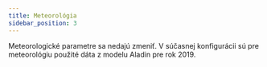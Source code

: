 ```yaml
---
title: Meteorológia
sidebar_position: 3
---
```


Meteorologické parametre sa nedajú zmeniť. V súčasnej konfigurácii sú pre meteorológiu použité dáta z modelu Aladin pre rok 2019.
